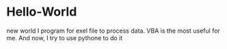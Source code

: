 # Hello-World
new world
I program for exel file to process data. VBA is the most useful for me. And now, I try to use pythone to do it

